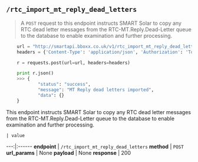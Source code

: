 ## `/rtc_import_mt_reply_dead_letters`

> A `POST` request to this endpoint instructs SMART Solar to copy any RTC dead letter messages from the RTC-MT.Reply.Dead-Letter queue to the database to enable examination and further processing.

```python
    url = "http://smartapi.bboxx.co.uk/v1/rtc_import_mt_reply_dead_letters"
    headers = {'Content-Type': 'application/json', 'Authorization': 'Token token=' + A_VALID_TOKEN}

    r = requests.post(url=url, headers=headers)

    print r.json()
    >>> {
            "status": "success",
            "message": "MT Reply dead letters imported",
            "data": {}
    }
```

This endpoint instructs SMART Solar to copy any RTC dead letter messages from the RTC-MT.Reply.Dead-Letter queue to the database to enable examination and further processing.

    | value 
---:|:------
__endpoint__ | `/rtc_import_mt_reply_dead_letters`
__method__ | `POST`
__url_params__ | None
__payload__ | None
__response__ | 200

